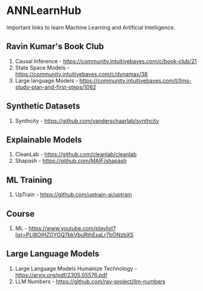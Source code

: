 # ANNLearnHub
Important links to learn Machine Learning and Artificial Inteliigence.


## Ravin Kumar's Book Club
1. Causal Inference - https://community.intuitivebayes.com/c/book-club/21
2. State Space Models - https://community.intuitivebayes.com/c/dynamax/38
3. Large language Models - https://community.intuitivebayes.com/t/llms-study-plan-and-first-steps/1062

## Synthetic Datasets
1. Synthcity - https://github.com/vanderschaarlab/synthcity

## Explainable Models
1. CleanLab - https://github.com/cleanlab/cleanlab
2. Shapash - https://github.com/MAIF/shapash

## ML Training
1. UpTrain - https://github.com/uptrain-ai/uptrain


## Course
1. ML - https://www.youtube.com/playlist?list=PLl8OlHZGYOQ7bkVbuRthEsaLr7bONzbXS

## Large Language Models
1. Large Language Models Humanize Technology - https://arxiv.org/pdf/2305.05576.pdf
2. LLM Numbers - https://github.com/ray-project/llm-numbers
